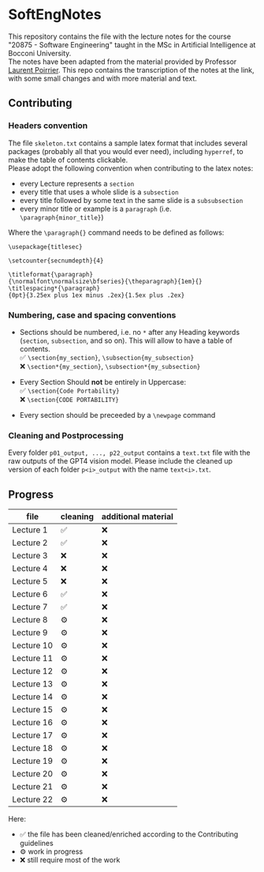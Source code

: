 # SoftEngNotes
This repository contains the file with the lecture notes for the course "20875 - Software Engineering" taught in the MSc in Artificial Intelligence at Bocconi University.\
The notes have been adapted from the material provided by Professor [Laurent Poirrier](https://www.poirrier.ca/courses/softeng/). This repo contains the transcription of the notes at the link, with some small changes and with more material and text.

## Contributing
### Headers convention
The file `skeleton.txt` contains a sample latex format that includes several packages (probably all that you would ever need), including `hyperref`, to make the table of contents clickable.\
Please adopt the following convention when contributing to the latex notes:
- every Lecture represents a `section`
- every title that uses a whole slide is a `subsection`
- every title followed by some text in the same slide is a `subsubsection`
- every minor title or example is a `paragraph` (i.e. `\paragraph{minor_title}`)

Where the `\paragraph{}` command needs to be defined as follows:
```
\usepackage{titlesec}

\setcounter{secnumdepth}{4}

\titleformat{\paragraph}
{\normalfont\normalsize\bfseries}{\theparagraph}{1em}{}
\titlespacing*{\paragraph}
{0pt}{3.25ex plus 1ex minus .2ex}{1.5ex plus .2ex}
```

### Numbering, case and spacing conventions
- Sections should be numbered, i.e. no `*` after any Heading keywords (`section`, `subsection`, and so on). This will allow to have a table of contents. \
    ✅ `\section{my_section}`, `\subsection{my_subsection}`\
    ❌ `\section*{my_section}`, `\subsection*{my_subsection}`

- Every Section Should __not__ be entirely in Uppercase:\
    ✅ `\section{Code Portability}`\
    ❌ `\section{CODE PORTABILITY}`

- Every section should be preceeded by a `\newpage` command

### Cleaning and Postprocessing
Every folder `p01_output, ..., p22_output` contains a `text.txt` file with the raw outputs of the GPT4 vision model. Please include the cleaned up version of each folder `p<i>_output` with the name `text<i>.txt`.

## Progress
| file        | cleaning | additional material |
|-------------|----------|---------------------|
| Lecture 1   |   ✅     |         ❌         |
| Lecture 2   |   ✅     |         ❌         |
| Lecture 3   |   ❌     |         ❌         |
| Lecture 4   |   ❌     |         ❌         |
| Lecture 5   |   ❌     |         ❌         |
| Lecture 6   |   ✅     |         ❌         |
| Lecture 7   |   ✅     |         ❌         |
| Lecture 8   |   ⚙️     |         ❌         |
| Lecture 9   |   ⚙️     |         ❌         |
| Lecture 10  |   ⚙️     |         ❌         |
| Lecture 11  |   ⚙️     |         ❌         |
| Lecture 12  |   ⚙️     |         ❌         |
| Lecture 13  |   ⚙️     |         ❌         |
| Lecture 14  |   ⚙️     |         ❌         |
| Lecture 15  |   ⚙️     |         ❌         |
| Lecture 16  |   ⚙️     |         ❌         |
| Lecture 17  |   ⚙️     |         ❌         |
| Lecture 18  |   ⚙️     |         ❌         |
| Lecture 19  |   ⚙️     |         ❌         |
| Lecture 20  |   ⚙️     |         ❌         |
| Lecture 21  |   ⚙️     |         ❌         |
| Lecture 22  |   ⚙️     |         ❌         |


Here:
- ✅ the file has been cleaned/enriched according to the Contributing guidelines
- ⚙️ work in progress
- ❌ still require most of the work
